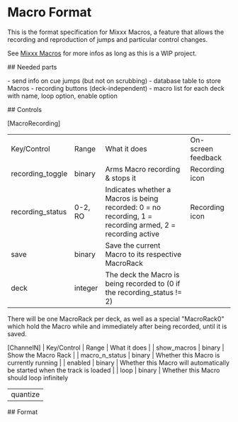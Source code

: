 # Macro Format

This is the format specification for Mixxx Macros, a feature that allows
the recording and reproduction of jumps and particular control changes.

See [Mixxx Macros](Mixxx%20Macros) for more infos as long as this is a
WIP project.

\#\# Needed parts

\- send info on cue jumps (but not on scrubbing) - database table to
store Macros - recording buttons (deck-independent) - macro list for
each deck with name, loop option, enable option

\#\# Controls

\[MacroRecording\]

|                   |         |                                                                                                           |                    |
| ----------------- | ------- | --------------------------------------------------------------------------------------------------------- | ------------------ |
| Key/Control       | Range   | What it does                                                                                              | On-screen feedback |
| recording\_toggle | binary  | Arms Macro recording & stops it                                                                           | Recording icon     |
| recording\_status | 0-2, RO | Indicates whether a Macros is being recorded: 0 = no recording, 1 = recording armed, 2 = recording active | Recording icon     |
| save              | binary  | Save the current Macro to its respective MacroRack                                                        |                    |
| deck              | integer | The deck the Macro is being recorded to (0 if the recording\_status \!= 2)                                |                    |

There will be one MacroRack per deck, as well as a special "MacroRack0"
which hold the Macro while and immediately after being recorded, until
it is saved.

\[ChannelN\] | Key/Control | Range | What it does | | show\_macros |
binary | Show the Macro Rack | | macro\_n\_status | binary | Whether
this Macro is currently running | | enabled | binary | Whether this
Macro will automatically be started when the track is loaded | | loop |
binary | Whether this Macro should loop infinitely

|          |
| -------- |
| quantize |

\#\# Format
